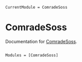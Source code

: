 ```@meta
CurrentModule = ComradeSoss
```

# ComradeSoss

Documentation for [ComradeSoss](https://github.com/ptiede/ComradeSoss.jl).

```@index
```

```@autodocs
Modules = [ComradeSoss]
```
